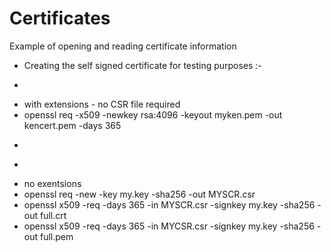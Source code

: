 # Certificates
Example of opening and reading certificate information

 * Creating the self signed certificate for testing purposes :-
 * <p>
 * with extensions - no CSR file required
 * openssl req -x509 -newkey rsa:4096 -keyout myken.pem -out kencert.pem -days 365
 * <p>
 * <p>
 * no exentsions
 * openssl req -new -key my.key -sha256  -out MYSCR.csr
 * openssl x509 -req -days 365 -in MYSCR.csr -signkey my.key -sha256 -out full.crt
 * openssl x509 -req -days 365 -in MYCSR.csr -signkey my.key -sha256 -out full.pem
